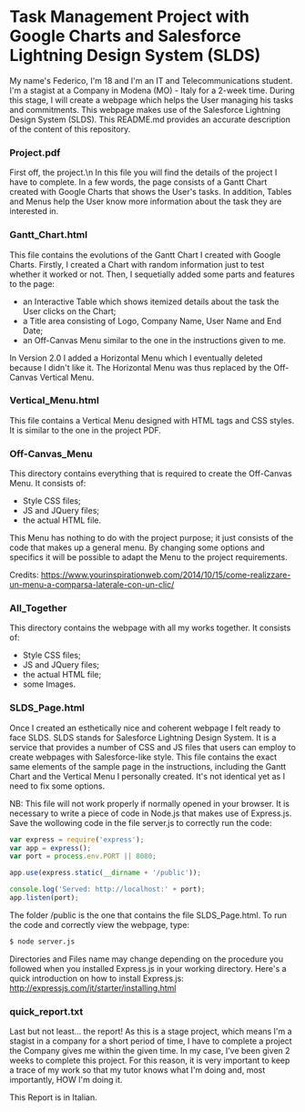 # Task Management Project with Google Charts and Salesforce Lightning Design System (SLDS) 
My name's Federico, I'm 18 and I'm an IT and Telecommunications student.
I'm a stagist at a Company in Modena (MO) - Italy for a 2-week time. During this stage, I will create a webpage which helps the User managing his tasks and commitments. This webpage makes use of the Salesforce Lightning Design System (SLDS).
This README.md provides an accurate description of the content of this repository. 

### Project.pdf
First off, the project.\n
In this file you will find the details of the project I have to complete.
In a few words, the page consists of a Gantt Chart created with Google Charts that shows the User's tasks. In addition, Tables and Menus help the User know more information about the task they are interested in. 

### Gantt_Chart.html
This file contains the evolutions of the Gantt Chart I created with Google Charts.
Firstly, I created a Chart with random information just to test whether it worked or not.
Then, I sequetially added some parts and features to the page:
- an Interactive Table which shows itemized details about the task the User clicks on the Chart;
- a Title area consisting of Logo, Company Name, User Name and End Date;
- an Off-Canvas Menu similar to the one in the instructions given to me.

In Version 2.0 I added a Horizontal Menu which I eventually deleted because I didn't like it. 
The Horizontal Menu was thus replaced by the Off-Canvas Vertical Menu.

### Vertical_Menu.html
This file contains a Vertical Menu designed with HTML tags and CSS styles.
It is similar to the one in the project PDF.

### Off-Canvas_Menu
This directory contains everything that is required to create the Off-Canvas Menu.
It consists of:
- Style CSS files;
- JS and JQuery files;
- the actual HTML file.

This Menu has nothing to do with the project purpose; it just consists of the code that makes up a general menu. By changing some options and specifics it will be possible to adapt the Menu to the project requirements. 

Credits: https://www.yourinspirationweb.com/2014/10/15/come-realizzare-un-menu-a-comparsa-laterale-con-un-clic/

### All_Together
This directory contains the webpage with all my works together. 
It consists of:
- Style CSS files;
- JS and JQuery files;
- the actual HTML file;
- some Images.

### SLDS_Page.html
Once I created an esthetically nice and coherent webpage I felt ready to face SLDS.
SLDS stands for Salesforce Lightning Design System.
It is a service that provides a number of CSS and JS files that users can employ to create webpages with Salesforce-like style.
This file contains the exact same elements of the sample page in the instructions, including the Gantt Chart and the Vertical Menu I personally created. It's not identical yet as I need to fix some options.

NB: This file will not work properly if normally opened in your browser. It is necessary to write a piece of code in Node.js that makes use of Express.js. Save the wollowing code in the file server.js to correctly run the code:
```javascript
var express = require('express');
var app = express();
var port = process.env.PORT || 8080;

app.use(express.static(__dirname + '/public'));

console.log('Served: http://localhost:' + port);
app.listen(port);
```
The folder /public is the one that contains the file SLDS_Page.html. To run the code and correctly view the webpage, type:
```bash
$ node server.js
```
Directories and Files name may change depending on the procedure you followed when you installed Express.js in your working directory. Here's a quick introduction on how to install Express.js: http://expressjs.com/it/starter/installing.html

### quick_report.txt
Last but not least... the report!
As this is a stage project, which means I'm a stagist in a company for a short period of time, I have to complete a project the Company gives me within the given time. In my case, I've been given 2 weeks to complete this project. For this reason, it is very important to keep a trace of my work so that my tutor knows what I'm doing and, most importantly, HOW I'm doing it.

This Report is in Italian.
